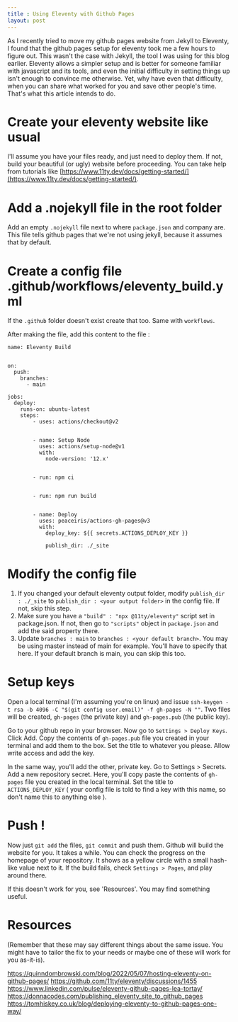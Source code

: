 ```yaml
---
title : Using Eleventy with Github Pages
layout: post
---
```


As I recently tried to move my github pages website from Jekyll to Eleventy, I found that the github pages setup for eleventy took me a few hours to figure out. This wasn't the case with Jekyll, the tool I was using for this blog earlier. Eleventy allows a simpler setup and is better for someone familiar with javascript and its tools, and even the initial difficulty in setting things up isn't enough to convince me otherwise. Yet, why have even that difficulty, when you can share what worked for you and save other people's time. That's what this article intends to do. 

# Create your eleventy website like usual
I'll assume you have your files ready, and just need to deploy them. If not, build your beautiful (or ugly) website before proceeding. You can take help from tutorials like [https://www.11ty.dev/docs/getting-started/](https://www.11ty.dev/docs/getting-started/). 

# Add a .nojekyll file in the root folder

Add an empty `.nojekyll` file next to where `package.json` and company are. This file tells github pages that we're not using jekyll, because it assumes that by default. 

# Create a config file .github/workflows/eleventy_build.yml

If the `.github` folder doesn't exist create that too. Same with `workflows`. 

After making the file, add this content to the file : 
```
name: Eleventy Build


on:
  push:
    branches:
      - main
      
jobs:
  deploy:
    runs-on: ubuntu-latest
    steps:
        - uses: actions/checkout@v2


        - name: Setup Node
          uses: actions/setup-node@v1
          with:
            node-version: '12.x'


        - run: npm ci


        - run: npm run build


        - name: Deploy
          uses: peaceiris/actions-gh-pages@v3
          with:
            deploy_key: ${{ secrets.ACTIONS_DEPLOY_KEY }}

            publish_dir: ./_site

```

# Modify the config file

1. If you changed your default eleventy output folder, modify `publish_dir : ./_site` to `publish_dir : <your output folder>` in the config file. If not, skip this step. 
2. Make sure you have a `"build" : "npx @11ty/eleventy"` script set in package.json. If not, then go to `"scripts"` object in `package.json` and add the said property there. 
3. Update `branches : main` to `branches : <your default branch>`. You may be using master instead of main for example. You'll have to specify that here. If your default branch is main, you can skip this too. 

# Setup keys

Open a local terminal (I'm assuming you're on linux) and issue `ssh-keygen -t rsa -b 4096 -C "$(git config user.email)" -f gh-pages -N ""`. Two files will be created, `gh-pages` (the private key) and `gh-pages.pub` (the public key). 

Go to your github repo in your browser. Now go to `Settings > Deploy Keys`. Click Add. 
Copy the contents of `gh-pages.pub` file you created in your terminal and add them to the box. Set the title to whatever you please. Allow write access and add the key. 

In the same way, you'll add the other, private key. Go to Settings > Secrets. Add a new repository secret. Here, you'll copy paste the contents of `gh-pages` file you created in the local terminal. Set the title to `ACTIONS_DEPLOY_KEY` ( your config file is told to find a key with this name, so don't name this to anything else ). 

# Push !

Now just `git add` the files, `git commit` and push them. Github will build the website for you. It takes a while. You can check the progress on the homepage of your repository. It shows as a yellow circle with a small hash-like value next to it. 
If the build fails, check `Settings > Pages`, and play around there. 

If this doesn't work for you, see 'Resources'. You may find something useful.

# Resources
(Remember that these may say different things about the same issue. You might have to tailor the fix to your needs or maybe one of these will work for you as-it-is). 

https://quinndombrowski.com/blog/2022/05/07/hosting-eleventy-on-github-pages/
https://github.com/11ty/eleventy/discussions/1455
https://www.linkedin.com/pulse/eleventy-github-pages-lea-tortay/
https://donnacodes.com/publishing_eleventy_site_to_github_pages
https://tomhiskey.co.uk/blog/deploying-eleventy-to-github-pages-one-way/